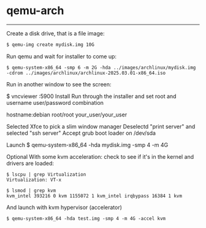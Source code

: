 # qemu-arch

---

Create a disk drive, that is a file image:

```bash
$ qemu-img create mydisk.img 10G
```
Run qemu and wait for installer to come up:
```
$ qemu-system-x86_64 -smp 6 -m 2G -hda ../images/archlinux/mydisk.img -cdrom ../images/archlinux/archlinux-2025.03.01-x86_64.iso

```
Run in another window to see the screen:







$ vncviewer :5900
Install
Run through the installer and set root and username user/password combination

hostname:debian root/root your_user/your_user

Selected Xfce to pick a slim window manager Deselectd "print server" and selected "ssh server" Accept grub boot loader on /dev/sda

Launch
$ qemu-system-x86_64 -hda mydisk.img -smp 4 -m 4G



Optional With some kvm acceleration:
check to see if it's in the kernel and drivers are loaded:

```
$ lscpu | grep Virtualization
Virtualization: VT-x
```
```
$ lsmod | grep kvm
kvm_intel 393216 0 kvm 1155072 1 kvm_intel irqbypass 16384 1 kvm
```
And launch with kvm hypervisor (accelerator)

```
$ qemu-system-x86_64 -hda test.img -smp 4 -m 4G -accel kvm 
```


